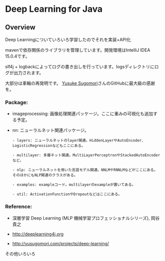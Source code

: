 Deep Learning for Java
======================

## Overview

Deep Learningについていろいろ学習したのでそれを実装+API化

mavenで依存関係のライブラリを管理しています。開発環境はIntelliJ IDEA 15.0.4です。

slf4j + logbackによってログの書き出しを行っています。logsディレクトリにログが出力されます。

大部分は車輪の再発明です。 [Yusuke Sugomori][sugomori]さんのGitHubに最大級の感謝を。

### Package:

  - imageprocessing: 画像処理関連パッケージ。ここに重みの可視化も追加する予定。

  - nn: ニューラルネット関連パッケージ。
  
        - layers: ニューラルネットのlayer関連。HiddenLayerやAutoEncoder、LogisticRegressionなどもここにある。
        
        - multilayer: 多層ネット関連。MultiLayerPerceptronやStackedAutoEncoderなど。
        
        - nlp: ニューラルネットを用いた言語モデル関連。NNLMやRNNLMなどがここにある。そのほかにもNLP関連のクラスがある。
        
        - examples: exampleコード。multilayerのexampleが置いてある。
        
        - util: ActivationFunctionやDropoutなどはここにある。
    
    

### Reference:

  - 深層学習 Deep Learning (MLP 機械学習プロフェッショナルシリーズ), 岡谷貴之

  - http://deeplearning4j.org

  - http://yusugomori.com/projects/deep-learning/
  
  その他いろいろ
  
[sugomori]:https://github.com/yusugomori/DeepLearning "yusugomori"